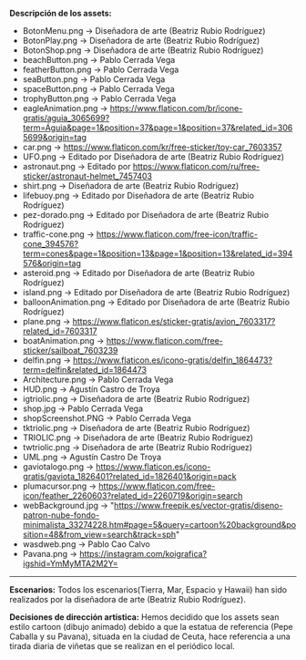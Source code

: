 **Descripción de los assets:** 

- BotonMenu.png -> Diseñadora de arte (Beatriz Rubio Rodríguez)
- BotonPlay.png -> Diseñadora de arte (Beatriz Rubio Rodríguez)
- BotonShop.png -> Diseñadora de arte (Beatriz Rubio Rodríguez)
- beachButton.png -> Pablo Cerrada Vega
- featherButton.png -> Pablo Cerrada Vega
- seaButton.png -> Pablo Cerrada Vega
- spaceButton.png -> Pablo Cerrada Vega
- trophyButton.png -> Pablo Cerrada Vega
- eagleAnimation.png -> https://www.flaticon.com/br/icone-gratis/aguia_3065699?term=Águia&page=1&position=37&page=1&position=37&related_id=3065699&origin=tag
- car.png -> https://www.flaticon.com/kr/free-sticker/toy-car_7603357
- UFO.png -> Editado por Diseñadora de arte (Beatriz Rubio Rodríguez)
- astronaut.png -> Editado por https://www.flaticon.com/ru/free-sticker/astronaut-helmet_7457403
- shirt.png -> Diseñadora de arte (Beatriz Rubio Rodríguez)
- lifebuoy.png -> Editado por Diseñadora de arte (Beatriz Rubio Rodríguez)
- pez-dorado.png -> Editado por Diseñadora de arte (Beatriz Rubio Rodríguez)
- traffic-cone.png -> https://www.flaticon.com/free-icon/traffic-cone_394576?term=cones&page=1&position=13&page=1&position=13&related_id=394576&origin=tag
- asteroid.png -> Editado por Diseñadora de arte (Beatriz Rubio Rodríguez)
- island.png ->  Editado por Diseñadora de arte (Beatriz Rubio Rodríguez)
- balloonAnimation.png ->  Editado por Diseñadora de arte (Beatriz Rubio Rodríguez)
- plane.png -> https://www.flaticon.es/sticker-gratis/avion_7603317?related_id=7603317
- boatAnimation.png -> https://www.flaticon.com/free-sticker/sailboat_7603239
- delfin.png -> https://www.flaticon.es/icono-gratis/delfin_1864473?term=delfin&related_id=1864473
- Architecture.png -> Pablo Cerrada Vega
- HUD.png -> Agustín Castro de Troya
- igtriolic.png -> Diseñadora de arte (Beatriz Rubio Rodríguez)
- shop.jpg -> Pablo Cerrada Vega
- shopScreenshot.PNG -> Pablo Cerrada Vega
- tktriolic.png -> Diseñadora de arte (Beatriz Rubio Rodríguez)
- TRIOLIC.png -> Diseñadora de arte (Beatriz Rubio Rodríguez)
- twtriolic.png -> Diseñadora de arte (Beatriz Rubio Rodríguez)
- UML.png -> Agustín Castro De Troya
- gaviotalogo.png -> https://www.flaticon.es/icono-gratis/gaviota_1826401?related_id=1826401&origin=pack
- plumacursor.png -> https://www.flaticon.com/free-icon/feather_2260603?related_id=2260719&origin=search
- webBackground.jpg -> "https://www.freepik.es/vector-gratis/diseno-patron-nube-fondo-minimalista_33274228.htm#page=5&query=cartoon%20background&position=48&from_view=search&track=sph"
- wasdweb.png -> Pablo Cao Calvo
- Pavana.png -> https://instagram.com/koigrafica?igshid=YmMyMTA2M2Y=
---

**Escenarios:** Todos los escenarios(Tierra, Mar, Espacio y Hawaii) han sido realizados por la diseñadora de arte (Beatriz Rubio Rodríguez).

**Decisiones de dirección artística:** Hemos decidido que los assets sean estilo cartoon (dibujo animado) debido a que la estatua de referencia (Pepe Caballa y su Pavana), situada en la ciudad de Ceuta, hace referencia a una tirada diaria de viñetas que se realizan en el periódico local. 
